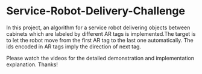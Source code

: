 # Service-Robot-Delivery-Challenge
In this project, an algorithm for a service robot delivering objects between cabinets which are
labeled by different AR tags is implemented.The target is to let the robot move from the first
AR tag to the last one automatically. The ids encoded in AR tags imply the direction of next
tag.

Please watch the videos for the detailed demonstration and implementation explanation. Thanks!
